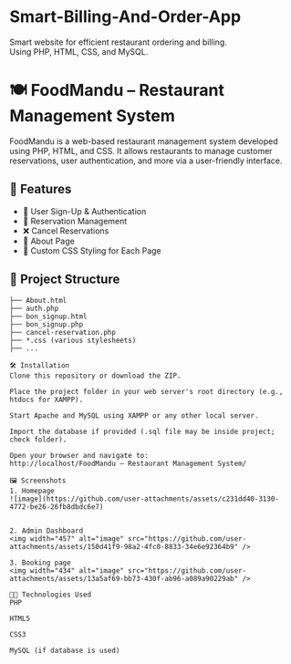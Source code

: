 # Smart-Billing-And-Order-App
Smart website for efficient restaurant ordering and billing.
<br>
Using PHP, HTML, CSS, and MySQL.

# 🍽️ FoodMandu – Restaurant Management System

FoodMandu is a web-based restaurant management system developed using PHP, HTML, and CSS. It allows restaurants to manage customer reservations, user authentication, and more via a user-friendly interface.

## 🌟 Features

- 🔐 User Sign-Up & Authentication
- 📅 Reservation Management
- ❌ Cancel Reservations
- 📄 About Page
- 🎨 Custom CSS Styling for Each Page

## 📁 Project Structure

```plaintext
├── About.html
├── auth.php
├── bon_signup.html
├── bon_signup.php
├── cancel-reservation.php
├── *.css (various stylesheets)
├── ...

🛠️ Installation
Clone this repository or download the ZIP.

Place the project folder in your web server's root directory (e.g., htdocs for XAMPP).

Start Apache and MySQL using XAMPP or any other local server.

Import the database if provided (.sql file may be inside project; check folder).

Open your browser and navigate to:
http://localhost/FoodMandu – Restaurant Management System/

🖼️ Screenshots
1. Homepage
![image](https://github.com/user-attachments/assets/c231dd40-3130-4772-be26-26fb8dbdc6e7)


2. Admin Dashboard
<img width="457" alt="image" src="https://github.com/user-attachments/assets/150d41f9-98a2-4fc0-8833-34e6e92364b9" />

3. Booking page
<img width="434" alt="image" src="https://github.com/user-attachments/assets/13a5af69-bb73-430f-ab96-a089a90229ab" />

🧑‍💻 Technologies Used
PHP

HTML5

CSS3

MySQL (if database is used)





